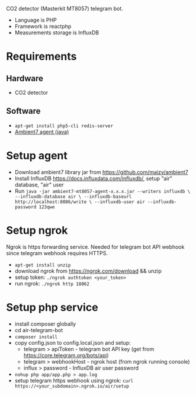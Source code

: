 CO2 detector (Masterkit MT8057) telegram bot.
* Language is PHP
* Framework is reactphp
* Measurements storage is InfluxDB

# Requirements
## Hardware

* CO2 detector

## Software

* `apt-get install php5-cli redis-server`
* [Ambient7 agent (java)](https://github.com/maizy/ambient7)

# Setup agent
* Download ambient7 library jar from https://github.com/maizy/ambient7
* Install InfluxDB https://docs.influxdata.com/influxdb/, setup "air" database, "air" user
* Run ```java -jar ambient7-mt8057-agent-x.x.x.jar --writers influxdb \
      --influxdb-database air \
      --influxdb-baseurl http://localhost:8086/write \
      --influxdb-user air --influxdb-password 123qwe```

# Setup ngrok

Ngrok is https forwarding service. Needed for telegram bot API webhook since telegram webhook requires HTTPS.

* `apt-get install unzip`
* download ngrok from https://ngrok.com/download && unzip
* setup token: `./ngrok authtoken <your_token>`
* run ngrok: `./ngrok http 18062`

# Setup php service

* install composer globally
* cd air-telegram-bot
* `composer install`
* copy config.json to config.local.json and setup:
  * telegram > apiToken - telegram bot API key (get from https://core.telegram.org/bots/api)
  * telegram > webhookHost - ngrok host (from ngrok running console)
  * influx > password - InfluxDB air user password
* `nohup php app/app.php > app.log`
* setup telegram https webhook using ngrok: `curl https://<your_subdomain>.ngrok.io/air/setup`
